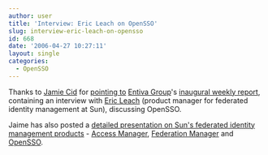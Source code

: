 ```yaml
---
author: user
title: 'Interview: Eric Leach on OpenSSO'
slug: interview-eric-leach-on-opensso
id: 668
date: '2006-04-27 10:27:11'
layout: single
categories:
  - OpenSSO
---
```


Thanks to [Jamie Cid](http://blogs.sun.com/roller/page/jaimecid) for [pointing to](http://blogs.sun.com/roller/page/jaimecid?entry=opensso_y_sun_java_system) [Entiva Group](http://www.entivagroup.com/)'s [inaugural weekly report](http://www.entivagroup.com/analyst_reports/Analyst_Report_2006_03_13.pdf), containing an interview with [Eric Leach](http://blogs.sun.com/roller/page/cericleach) (product manager for federated identity management at Sun), discussing OpenSSO.

Jaime has also posted a [detailed presentation on Sun's federated identity management products](http://blogs.sun.com/roller/resources/jaimecid/JC_AccessManager_OpenSSO.pdf) - [Access Manager](http://www.sun.com/software/products/access_mgr/index.xml), [Federation Manager](http://www.sun.com/software/products/federation_mgr/index.xml) and [OpenSSO](https://opensso.dev.java.net/).